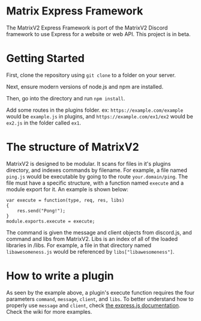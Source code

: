 # Matrix Express Framework

The MatrixV2 Express Framework is port of the MatrixV2 Discord framework to use Express for a website or web API. This project is in beta.

# Getting Started

First, clone the repository using `git clone` to a folder on your server.

Next, ensure modern versions of node.js and npm are installed.

Then, go into the directory and run `npm install`.

Add some routes in the plugins folder. ex: `https://example.com/example` would be `example.js` in plugins, and `https://example.com/ex1/ex2` would be `ex2.js` in the folder called `ex1`.

# The structure of MatrixV2

MatrixV2 is designed to be modular. It scans for files in it's plugins directory, and indexes commands by filename. For example, a file named `ping.js` would be executable by going to the route `your.domain/ping`. The file must have a specific structure, with a function named `execute` and a module export for it. An example is shown below:

```
var execute = function(type, req, res, libs)
{
    res.send("Pong!");
}
module.exports.execute = execute;
```

The command is given the message and client objects from discord.js, and command and libs from MatrixV2. Libs is an index of all of the loaded libraries in /libs. For example, a file in that directory named `libawesomeness.js` would be referenced by `libs["libawesomeness"]`.

# How to write a plugin

As seen by the example above, a plugin's execute function requires the four parameters `command`, `message`, `client`, and `libs`. To better understand how to properly use `message` and `client`, check [the express.js documentation](expressjs.com).
Check the wiki for more examples.
